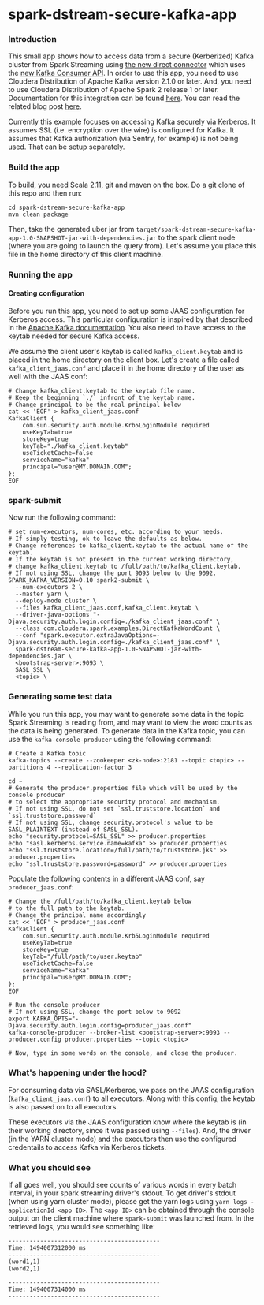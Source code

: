 spark-dstream-secure-kafka-app
============

### Introduction
This small app shows how to access data from a secure (Kerberized) Kafka cluster from Spark Streaming using [the new direct connector](http://spark.apache.org/docs/latest/streaming-kafka-0-10-integration.html) which uses the [new Kafka Consumer API](https://kafka.apache.org/documentation/#consumerconfigs). In order to use this app, you need to use Cloudera Distribution of Apache Kafka version 2.1.0 or later. And, you need to use Cloudera Distribution of Apache Spark 2 release 1 or later. Documentation for this integration can be found [here](https://www.cloudera.com/documentation/spark2/latest/topics/spark2_kafka.html). You can read the related blog post [here](http://blog.cloudera.com/blog/2017/05/reading-data-securely-from-apache-kafka-to-apache-spark/).

Currently this example focuses on accessing Kafka securely via Kerberos. It assumes SSL (i.e. encryption over the wire) is configured for Kafka. It assumes that Kafka authorization (via Sentry, for example) is not being used. That can be setup separately.

### Build the app
To build, you need Scala 2.11, git and maven on the box.
Do a git clone of this repo and then run:
```
cd spark-dstream-secure-kafka-app
mvn clean package
```
Then, take the generated uber jar from `target/spark-dstream-secure-kafka-app-1.0-SNAPSHOT-jar-with-dependencies.jar` to the spark client node (where you are going to launch the query from). Let's assume you place this file in the home directory of this client machine.

### Running the app
#### Creating configuration
Before you run this app, you need to set up some JAAS configuration for Kerberos access. This particular configuration is inspired by that described in the [Apache Kafka documentation](https://kafka.apache.org/documentation/#security_kerberos_sasl_clientconfig). You also need to have access to the keytab needed for secure Kafka access.

We assume the client user's keytab is called `kafka_client.keytab` and is placed in the home directory on the client box. Let's create a file called `kafka_client_jaas.conf` and place it in the home directory of the user as well with the JAAS conf:
```
# Change kafka_client.keytab to the keytab file name.
# Keep the beginning `./` infront of the keytab name. 
# Change principal to be the real principal below
cat << 'EOF' > kafka_client_jaas.conf
KafkaClient {
    com.sun.security.auth.module.Krb5LoginModule required
    useKeyTab=true
    storeKey=true
    keyTab="./kafka_client.keytab"
    useTicketCache=false
    serviceName="kafka"
    principal="user@MY.DOMAIN.COM";
};
EOF
```

### spark-submit
Now run the following command:
```
# set num-executors, num-cores, etc. according to your needs.
# If simply testing, ok to leave the defaults as below.
# Change references to kafka_client.keytab to the actual name of the keytab.
# If the keytab is not present in the current working directory,
# change kafka_client.keytab to /full/path/to/kafka_client.keytab.
# If not using SSL, change the port 9093 below to the 9092.
SPARK_KAFKA_VERSION=0.10 spark2-submit \
  --num-executors 2 \
  --master yarn \
  --deploy-mode cluster \
  --files kafka_client_jaas.conf,kafka_client.keytab \
  --driver-java-options "-Djava.security.auth.login.config=./kafka_client_jaas.conf" \
  --class com.cloudera.spark.examples.DirectKafkaWordCount \
  --conf "spark.executor.extraJavaOptions=-Djava.security.auth.login.config=./kafka_client_jaas.conf" \
  spark-dstream-secure-kafka-app-1.0-SNAPSHOT-jar-with-dependencies.jar \
  <bootstrap-server>:9093 \
  SASL_SSL \
  <topic> \
```

### Generating some test data
While you run this app, you may want to generate some data in the topic Spark Streaming is reading from, and may want to view the word counts as the data is being generated. To generate data in the Kafka topic, you can use the `kafka-console-producer` using the following command:
```
# Create a Kafka topic
kafka-topics --create --zookeeper <zk-node>:2181 --topic <topic> --partitions 4 --replication-factor 3

cd ~
# Generate the producer.properties file which will be used by the console producer
# to select the appropriate security protocol and mechanism.
# If not using SSL, do not set `ssl.truststore.location` and `ssl.truststore.password` 
# If not using SSL, change security.protocol's value to be SASL_PLAINTEXT (instead of SASL_SSL).
echo "security.protocol=SASL_SSL" >> producer.properties
echo "sasl.kerberos.service.name=kafka" >> producer.properties
echo "ssl.truststore.location=/full/path/to/truststore.jks" >> producer.properties
echo "ssl.truststore.password=password" >> producer.properties
```
Populate the following contents in a different JAAS conf, say `producer_jaas.conf`:
```
# Change the /full/path/to/kafka_client.keytab below
# to the full path to the keytab.
# Change the principal name accordingly
cat << 'EOF' > producer_jaas.conf
KafkaClient {
    com.sun.security.auth.module.Krb5LoginModule required
    useKeyTab=true
    storeKey=true
    keyTab="/full/path/to/user.keytab"
    useTicketCache=false
    serviceName="kafka"
    principal="user@MY.DOMAIN.COM";
}; 
EOF
```

```
# Run the console producer
# If not using SSL, change the port below to 9092
export KAFKA_OPTS="-Djava.security.auth.login.config=producer_jaas.conf"
kafka-console-producer --broker-list <bootstrap-server>:9093 --producer.config producer.properties --topic <topic>

# Now, type in some words on the console, and close the producer.
```

### What's happening under the hood?
For consuming data via SASL/Kerberos, we pass on the JAAS configuration (`kafka_client_jaas.conf`) to all executors. Along with this config, the keytab is also passed on to all executors.

These executors via the JAAS configuration know where the keytab is (in their working directory, since it was passed using `--files`). And, the driver (in the YARN cluster mode) and the executors then use the configured credentails to access Kafka via Kerberos tickets.

### What you should see
If all goes well, you should see counts of various words in every batch interval, in your spark streaming driver's stdout. To get driver's stdout (when using yarn cluster mode), please get the yarn logs using `yarn logs -applicationId <app ID>`. The `<app ID>` can be obtained through the console output on the client machine where `spark-submit` was launched from. In the retrieved logs, you would see something like:
```
-------------------------------------------
Time: 1494007312000 ms
-------------------------------------------
(word1,1)
(word2,1)

-------------------------------------------
Time: 1494007314000 ms
-------------------------------------------

```
